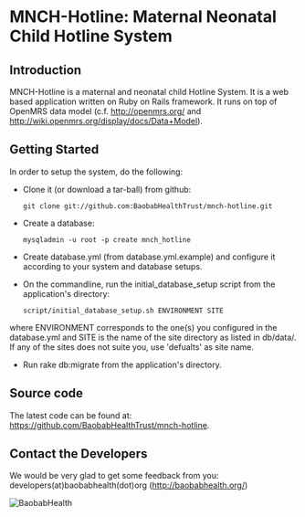 MNCH-Hotline: Maternal Neonatal Child Hotline System
====================================================

Introduction
------------
MNCH-Hotline is a maternal and neonatal child Hotline System. It is a web based application written on Ruby on Rails framework. 
It runs on top of OpenMRS data model (c.f. http://openmrs.org/ and http://wiki.openmrs.org/display/docs/Data+Model).

Getting Started
---------------
In order to setup the system, do the following:

* Clone it (or download a tar-ball) from github:

      git clone git://github.com:BaobabHealthTrust/mnch-hotline.git

* Create a database:

      mysqladmin -u root -p create mnch_hotline

* Create database.yml (from database.yml.example) and configure it according to your system and database setups.
* On the commandline, run the initial_database_setup script from the application's directory:

      script/initial_database_setup.sh ENVIRONMENT SITE

where ENVIRONMENT corresponds to the one(s) you configured in the database.yml and SITE is the name of the site directory as listed in db/data/. If any of the sites does not suite you, use 'defualts' as site name.

* Run
      rake db:migrate
  from the application's directory.

Source code
-----------
The latest code can be found at:
    https://github.com/BaobabHealthTrust/mnch-hotline.

Contact the Developers
----------------------
We would be very glad to get some feedback from you:
    developers(at)baobabhealth(dot)org (http://baobabhealth.org/)

![BaobabHealth](http://baobabhealth.org/wp-content/themes/atahualpa34/images/huge-logo.gif)
